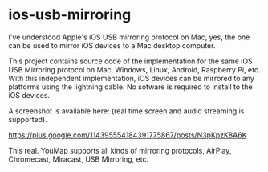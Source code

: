 # ios-usb-mirroring

I've understood Apple's iOS USB mirroring protocol on Mac, yes, the one can be used to mirror iOS devices to a Mac desktop computer. 

This project contains source code of the implementation for the same iOS USB Mirroring protocol on Mac, Windows, Linux, Android, Raspberry Pi, etc.
With this independent implementation, iOS devices can be mirrored to any platforms using the lightning cable. No sotware is required to install to
the iOS devices.

A screenshot is available here: (real time screen and audio streaming is supported).

https://plus.google.com/114395554184391775867/posts/N3pKpzK8A6K

This real. YouMap supports all kinds of mirroring protocols, AirPlay, Chromecast, Miracast, USB Mirroring, etc.
